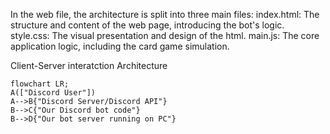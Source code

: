 In the web file, the architecture is split into three main files:
index.html: The structure and content of the web page, introducing the bot's logic.
style.css: The visual presentation and design of the html.
main.js: The core application logic, including the card game simulation.

Client-Server interatction Architecture
```mermaid
flowchart LR;
A(["Discord User"])
A-->B{"Discord Server/Discord API"}
B-->C{"Our Discord bot code"}
B-->D{"Our bot server running on PC"}


  
